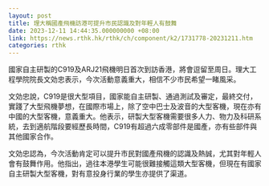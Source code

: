 ```yaml
---
layout: post
title: 理大稱國產飛機訪港可提升市民認識及對年輕人有鼓舞
date: 2023-12-11 14:44:35.000000000 +08:00
link: https://news.rthk.hk/rthk/ch/component/k2/1731778-20231211.htm
categories: rthk
---
```


國家自主研製的C919及ARJ21飛機明日首次到訪香港，將會逗留至周日。理大工程學院院長文効忠表示，今次活動意義重大，相信不少市民希望一睹風采。

文効忠說，C919是很大型項目，國家能自主研製、通過測試及審定，最終交付，實踐了大型飛機夢想，在國際市場上，除了空中巴士及波音的大型客機，現在亦有中國的大型客機，意義重大。他表示，研製大型客機需要很多人力、物力及科研系統，去到適航階段要經歷長時間，C919有超過六成零部件是國產，亦有些部件與其他國家合作。

文効忠認為，今次活動肯定可以提升市民對國產飛機的認識及熱誠，尤其對年輕人會有鼓舞作用。他指出，過往本港學生可能很難接觸這類大型客機，但現在有國家自主研製大型客機，對有意投身行業的學生亦提供了渠道。
